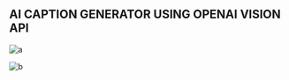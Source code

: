 ## AI CAPTION GENERATOR USING OPENAI VISION API

![a](https://github.com/BIDIPTA05/AI_CAPTION_GENERATOR-REACT_NATIVE/assets/76623158/acabbf37-57b3-4c6c-add0-5854c243564e)


![b](https://github.com/BIDIPTA05/AI_CAPTION_GENERATOR-REACT_NATIVE/assets/76623158/fbec726f-55bb-4f9d-a038-e19459a66188)
